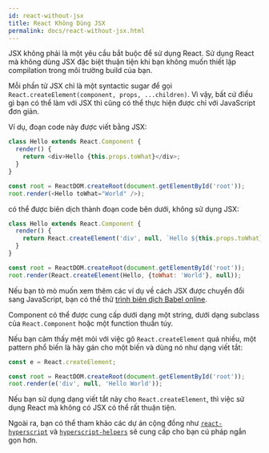 ```yaml
---
id: react-without-jsx
title: React Không Dùng JSX
permalink: docs/react-without-jsx.html
---
```


JSX không phải là một yêu cầu bắt buộc để sử dụng React. Sử dụng React mà không dùng JSX đặc biệt thuận tiện khi bạn không muốn thiết lập compilation trong môi trường build của bạn.

Mỗi phần tử JSX chỉ là một syntactic sugar để gọi `React.createElement(component, props, ...children)`. Vì vậy, bất cứ điều gì bạn có thể làm với JSX thì cũng có thể thực hiện được chỉ với JavaScript đơn giản.

Ví dụ, đoạn code này được viết bằng JSX:

```js
class Hello extends React.Component {
  render() {
    return <div>Hello {this.props.toWhat}</div>;
  }
}

const root = ReactDOM.createRoot(document.getElementById('root'));
root.render(<Hello toWhat="World" />);
```

có thể được biên dịch thành đoạn code bên dưới, không sử dụng JSX:

```js
class Hello extends React.Component {
  render() {
    return React.createElement('div', null, `Hello ${this.props.toWhat}`);
  }
}

const root = ReactDOM.createRoot(document.getElementById('root'));
root.render(React.createElement(Hello, {toWhat: 'World'}, null));
```

Nếu bạn tò mò muốn xem thêm các ví dụ về cách JSX được chuyển đổi sang JavaScript, bạn có thể thử [trình biên dịch Babel online](babel://jsx-simple-example).

Component có thể được cung cấp dưới dạng một string, dưới dạng subclass của `React.Component` hoặc một function thuần túy.

Nếu bạn cảm thấy mệt mỏi với việc gõ `React.createElement` quá nhiều, một pattern phổ biến là hãy gán cho một biến và dùng nó như dạng viết tắt:

```js
const e = React.createElement;

const root = ReactDOM.createRoot(document.getElementById('root'));
root.render(e('div', null, 'Hello World'));
```

Nếu bạn sử dụng dạng viết tắt này cho `React.createElement`, thì việc sử dụng React mà không có JSX có thể rất thuận tiện.

Ngoài ra, bạn có thể tham khảo các dự án cộng đồng như [`react-hyperscript`](https://github.com/mlmorg/react-hyperscript) và [`hyperscript-helpers`](https://github.com/ohanhi/hyperscript-helpers) sẽ cung cấp cho bạn cú pháp ngắn gọn hơn.

